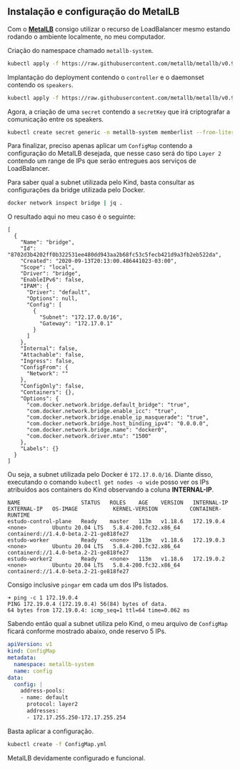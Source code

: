 ## Instalação e configuração do MetalLB

Com o [**MetalLB**](https://metallb.universe.tf/) consigo utilizar o recurso de LoadBalancer mesmo estando rodando o ambiente localmente, no meu computador.

Criação do namespace chamado ```metallb-system```.
```bash
kubectl apply -f https://raw.githubusercontent.com/metallb/metallb/v0.9.3/manifests/namespace.yaml
```

Implantação do deployment contendo o ```controller``` e o daemonset contendo os ```speakers```.
```bash
kubectl apply -f https://raw.githubusercontent.com/metallb/metallb/v0.9.3/manifests/metallb.yaml
```

Agora, a criação de uma ```secret``` contendo a ```secretKey``` que irá criptografar a comunicação entre os speakers.
```bash
kubectl create secret generic -n metallb-system memberlist --from-literal=secretkey="$(openssl rand -base64 128)"
```

Para finalizar, preciso apenas aplicar um ```ConfigMap``` contendo a configuração do MetalLB desejada, que nesse caso será do tipo ```Layer 2``` contendo um range de IPs que serão entregues aos serviços de LoadBalancer.

Para saber qual a subnet utilizada pelo Kind, basta consultar as configurações da bridge utilizada pelo Docker.
```bash
docker network inspect bridge | jq .
```

O resultado aqui no meu caso é o seguinte:
```
[
  {
    "Name": "bridge",
    "Id": "8702d3b4202ff0b322531ee480dd943aa2b68fc53c5fecb421d9a3fb2eb522da",
    "Created": "2020-09-13T20:13:00.486441023-03:00",
    "Scope": "local",
    "Driver": "bridge",
    "EnableIPv6": false,
    "IPAM": {
      "Driver": "default",
      "Options": null,
      "Config": [
        {
          "Subnet": "172.17.0.0/16",
          "Gateway": "172.17.0.1"
        }
      ]
    },
    "Internal": false,
    "Attachable": false,
    "Ingress": false,
    "ConfigFrom": {
      "Network": ""
    },
    "ConfigOnly": false,
    "Containers": {},
    "Options": {
      "com.docker.network.bridge.default_bridge": "true",
      "com.docker.network.bridge.enable_icc": "true",
      "com.docker.network.bridge.enable_ip_masquerade": "true",
      "com.docker.network.bridge.host_binding_ipv4": "0.0.0.0",
      "com.docker.network.bridge.name": "docker0",
      "com.docker.network.driver.mtu": "1500"
    },
    "Labels": {}
  }
]
```

Ou seja, a subnet utilizada pelo Docker é ```172.17.0.0/16```. Diante disso, executando o comando ```kubectl get nodes -o wide``` posso ver os IPs atribuídos aos containers do Kind observando a coluna **INTERNAL-IP**.
```
NAME                   STATUS   ROLES    AGE    VERSION   INTERNAL-IP   EXTERNAL-IP   OS-IMAGE           KERNEL-VERSION          CONTAINER-RUNTIME
estudo-control-plane   Ready    master   113m   v1.18.6   172.19.0.4    <none>        Ubuntu 20.04 LTS   5.8.4-200.fc32.x86_64   containerd://1.4.0-beta.2-21-ge818fe27
estudo-worker          Ready    <none>   113m   v1.18.6   172.19.0.3    <none>        Ubuntu 20.04 LTS   5.8.4-200.fc32.x86_64   containerd://1.4.0-beta.2-21-ge818fe27
estudo-worker2         Ready    <none>   113m   v1.18.6   172.19.0.2    <none>        Ubuntu 20.04 LTS   5.8.4-200.fc32.x86_64   containerd://1.4.0-beta.2-21-ge818fe27
```

Consigo inclusive ```pingar``` em cada um dos IPs listados.
```
➜ ping -c 1 172.19.0.4    
PING 172.19.0.4 (172.19.0.4) 56(84) bytes of data.
64 bytes from 172.19.0.4: icmp_seq=1 ttl=64 time=0.062 ms
```

Sabendo então qual a subnet utiliza pelo Kind, o meu arquivo de ```ConfigMap``` ficará conforme mostrado abaixo, onde reservo 5 IPs.
```yaml
apiVersion: v1
kind: ConfigMap
metadata:
  namespace: metallb-system
  name: config
data:
  config: |
    address-pools:
    - name: default
      protocol: layer2
      addresses:
      - 172.17.255.250-172.17.255.254
```

Basta aplicar a configuração.
```bash
kubectl create -f ConfigMap.yml
```

MetalLB devidamente configurado e funcional.